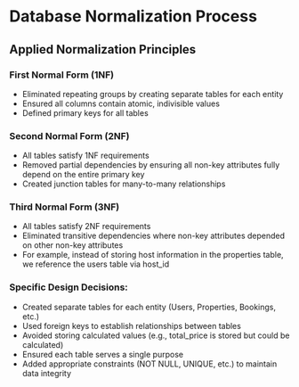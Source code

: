 # Database Normalization Process

## Applied Normalization Principles

### First Normal Form (1NF)
- Eliminated repeating groups by creating separate tables for each entity
- Ensured all columns contain atomic, indivisible values
- Defined primary keys for all tables

### Second Normal Form (2NF)
- All tables satisfy 1NF requirements
- Removed partial dependencies by ensuring all non-key attributes fully depend on the entire primary key
- Created junction tables for many-to-many relationships

### Third Normal Form (3NF)
- All tables satisfy 2NF requirements
- Eliminated transitive dependencies where non-key attributes depended on other non-key attributes
- For example, instead of storing host information in the properties table, we reference the users table via host_id

### Specific Design Decisions:
- Created separate tables for each entity (Users, Properties, Bookings, etc.)
- Used foreign keys to establish relationships between tables
- Avoided storing calculated values (e.g., total_price is stored but could be calculated)
- Ensured each table serves a single purpose
- Added appropriate constraints (NOT NULL, UNIQUE, etc.) to maintain data integrity
